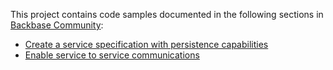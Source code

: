 This project contains code samples documented in the following sections in [Backbase Community](https://community.backbase.com/documentation/ServiceSDK/latest/index):

* [Create a service specification with persistence capabilities](https://community.backbase.com/documentation/ServiceSDK/latest/create_a_persistence_crud_service_specification)
* [Enable service to service communications](https://community.backbase.com/documentation/ServiceSDK/latest/service_to_service_communication)
